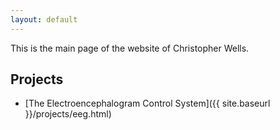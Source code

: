 ```yaml
---
layout: default
---
```


This is the main page of the website of Christopher Wells.

## Projects
- [The Electroencephalogram Control System]({{ site.baseurl }}/projects/eeg.html)
